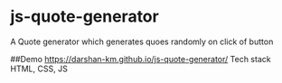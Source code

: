 # js-quote-generator
A Quote generator which generates quoes randomly  on click of button

##Demo
https://darshan-km.github.io/js-quote-generator/
Tech stack
HTML, CSS, JS
